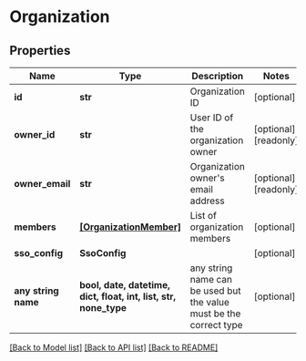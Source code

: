 # Organization


## Properties
Name | Type | Description | Notes
------------ | ------------- | ------------- | -------------
**id** | **str** | Organization ID | [optional] 
**owner_id** | **str** | User ID of the organization owner | [optional] [readonly] 
**owner_email** | **str** | Organization owner&#39;s email address | [optional] [readonly] 
**members** | [**[OrganizationMember]**](OrganizationMember.md) | List of organization members | [optional] 
**sso_config** | **SsoConfig** |  | [optional] 
**any string name** | **bool, date, datetime, dict, float, int, list, str, none_type** | any string name can be used but the value must be the correct type | [optional]

[[Back to Model list]](../README.md#documentation-for-models) [[Back to API list]](../README.md#documentation-for-api-endpoints) [[Back to README]](../README.md)


